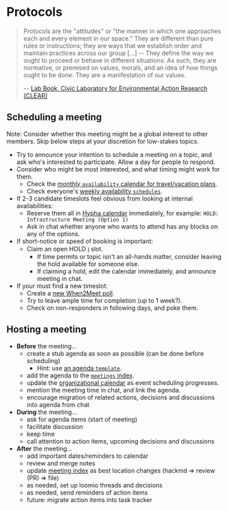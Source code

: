 # Protocols

> Protocols are the "attitudes" or "the manner in which one approaches each and
every element in our space." They are different than pure rules or
instructions; they are ways that we establish order and maintain practices
across our group [...] -- They define the way we ought to proceed or behave in
different situations. As such, they are normative, or premised on values,
morals, and an idea of how things ought to be done. They are a manifestation of
our values.
>
> -- [Lab Book, Civic Laboratory for Environmental Action Research (CLEAR)][clear-lab-book]

## Scheduling a meeting

Note: Consider whether this meeting might be a global interest to other
  members. Skip below steps at your discretion for low-stakes topics.

- Try to announce your intention to schedule a meeting on a topic, and ask
  who's interested to participate. Allow a day for people to respond.
- Consider who might be most interested, and what timing might work for
  them.
  - Check the [monthly `availability` calendar for travel/vacation plans][availability].
  - Check everyone's [weekly availability `schedules`][schedules].
- If 2-3 candidate timeslots feel obvious from looking at internal
  availabilities:
  - Reserve them all in [Hypha calendar][calendar] immediately, for example: `HOLD:
    Infrastructure Meeting (Option 1)`
  - Ask in chat whether anyone who wants to attend has any blocks on any
    of the options.
- If short-notice or speed of booking is important:
  - Claim an open HOLD [:information_source:](/meetings.md#holds) slot.
    - If time permits or topic isn't an all-hands matter, consider
      leaving the hold available for someone else.
    - If claiming a hold, edit the calendar immediately, and announce
      meeting in chat.
- If your must find a new timeslot:
  - Create a [new When2Meet poll](https://www.when2meet.com/).
  - Try to leave ample time for completion (up to 1 week?).
  - Check on non-responders in following days, and poke them.

## Hosting a meeting

- **Before** the meeting...
  - create a stub agenda as soon as possible (can be done before scheduling)
    - Hint: use [an agenda `template`][template].
  - add the agenda to the [`meetings` index][meetings].
  - update the [organizational calendar][calendar] as event scheduling
    progresses.
  - mention the meeting time in chat, and link the agenda.
  - encourage migration of related actions, decisions and discussions
    into agenda from chat
- **During** the meeting...
  - ask for agenda items (start of meeting)
  - facilitate discussion
  - keep time
  - call attention to action items, upcoming decisions and discussions
- **After** the meeting...
  - add important dates/reminders to calendar
  - review and merge notes
  - update [meeting index][meetings] as best location changes
    (hackmd => review (PR) => file)
  - as needed, set up loomio threads and decisions
  - as needed, send reminders of action items
  - future: migrate action items into task tracker

<!-- Links -->
   [clear-lab-book]: https://civiclaboratory.nl/clear-lab-book/
   [availability]: https://link.hypha.coop/availability
   [schedules]: https://link.hypha.coop/schedules
   [meetings]: https://link.hypha.coop/meetings
   [template]: https://link.hypha.coop/template
   [calendar]: https://link.hypha.coop/calendar
